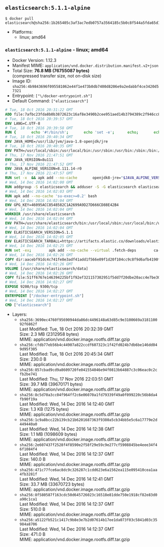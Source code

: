 ## `elasticsearch:5.1.1-alpine`

```console
$ docker pull elasticsearch@sha256:1b265405c3af3ac7edb0757a3564185c5b0c8f544a5fda65d105d8055e8ac417
```

-	Platforms:
	-	linux; amd64

### `elasticsearch:5.1.1-alpine` - linux; amd64

-	Docker Version: 1.12.3
-	Manifest MIME: `application/vnd.docker.distribution.manifest.v2+json`
-	Total Size: **76.8 MB (76755087 bytes)**  
	(compressed transfer size, not on-disk size)
-	Image ID: `sha256:4b9843696f095581062e44f1e473b0db7400d8206e9a2edabbf4ce3420d57321`
-	Entrypoint: `["\/docker-entrypoint.sh"]`
-	Default Command: `["elasticsearch"]`

```dockerfile
# Tue, 18 Oct 2016 20:31:22 GMT
ADD file:7afbc23fda8b0b3872623c16af8e3490b2cee951aed14b3794389c2f946cc8c7 in / 
# Tue, 18 Oct 2016 20:39:57 GMT
ENV LANG=C.UTF-8
# Tue, 18 Oct 2016 20:39:58 GMT
RUN { 		echo '#!/bin/sh'; 		echo 'set -e'; 		echo; 		echo 'dirname "$(dirname "$(readlink -f "$(which javac || which java)")")"'; 	} > /usr/local/bin/docker-java-home 	&& chmod +x /usr/local/bin/docker-java-home
# Tue, 18 Oct 2016 20:40:34 GMT
ENV JAVA_HOME=/usr/lib/jvm/java-1.8-openjdk/jre
# Tue, 18 Oct 2016 20:40:35 GMT
ENV PATH=/usr/local/sbin:/usr/local/bin:/usr/sbin:/usr/bin:/sbin:/bin:/usr/lib/jvm/java-1.8-openjdk/jre/bin:/usr/lib/jvm/java-1.8-openjdk/bin
# Thu, 17 Nov 2016 21:47:51 GMT
ENV JAVA_VERSION=8u111
# Thu, 17 Nov 2016 21:47:52 GMT
ENV JAVA_ALPINE_VERSION=8.111.14-r0
# Thu, 17 Nov 2016 21:47:57 GMT
RUN set -x 	&& apk add --no-cache 		openjdk8-jre="$JAVA_ALPINE_VERSION" 	&& [ "$JAVA_HOME" = "$(docker-java-home)" ]
# Wed, 14 Dec 2016 14:02:00 GMT
RUN addgroup -S elasticsearch && adduser -S -G elasticsearch elasticsearch
# Wed, 14 Dec 2016 14:02:03 GMT
RUN apk add --no-cache 'su-exec>=0.2' bash
# Wed, 14 Dec 2016 14:02:04 GMT
ENV GPG_KEY=46095ACC8548582C1A2699A9D27D666CD88E42B4
# Wed, 14 Dec 2016 14:02:04 GMT
WORKDIR /usr/share/elasticsearch
# Wed, 14 Dec 2016 14:02:04 GMT
ENV PATH=/usr/share/elasticsearch/bin:/usr/local/sbin:/usr/local/bin:/usr/sbin:/usr/bin:/sbin:/bin:/usr/lib/jvm/java-1.8-openjdk/jre/bin:/usr/lib/jvm/java-1.8-openjdk/bin
# Wed, 14 Dec 2016 14:02:04 GMT
ENV ELASTICSEARCH_VERSION=5.1.1
# Wed, 14 Dec 2016 14:02:05 GMT
ENV ELASTICSEARCH_TARBALL=https://artifacts.elastic.co/downloads/elasticsearch/elasticsearch-5.1.1.tar.gz ELASTICSEARCH_TARBALL_ASC=https://artifacts.elastic.co/downloads/elasticsearch/elasticsearch-5.1.1.tar.gz.asc ELASTICSEARCH_TARBALL_SHA1=7351cd29ac9c20592d94bde950f513b5c5bb44d3
# Wed, 14 Dec 2016 14:02:25 GMT
RUN set -ex; 		apk add --no-cache --virtual .fetch-deps 		ca-certificates 		gnupg 		openssl 		tar 	; 		wget -O elasticsearch.tar.gz "$ELASTICSEARCH_TARBALL"; 		if [ "$ELASTICSEARCH_TARBALL_SHA1" ]; then 		echo "$ELASTICSEARCH_TARBALL_SHA1 *elasticsearch.tar.gz" | sha1sum -c -; 	fi; 		if [ "$ELASTICSEARCH_TARBALL_ASC" ]; then 		wget -O elasticsearch.tar.gz.asc "$ELASTICSEARCH_TARBALL_ASC"; 		export GNUPGHOME="$(mktemp -d)"; 		gpg --keyserver ha.pool.sks-keyservers.net --recv-keys "$GPG_KEY"; 		gpg --batch --verify elasticsearch.tar.gz.asc elasticsearch.tar.gz; 		rm -r "$GNUPGHOME" elasticsearch.tar.gz.asc; 	fi; 		tar -xf elasticsearch.tar.gz --strip-components=1; 	rm elasticsearch.tar.gz; 		apk del .fetch-deps; 		mkdir -p ./plugins; 	for path in 		./data 		./logs 		./config 		./config/scripts 	; do 		mkdir -p "$path"; 		chown -R elasticsearch:elasticsearch "$path"; 	done; 		if [ "${ELASTICSEARCH_VERSION%%.*}" -gt 1 ]; then 		elasticsearch --version; 	else 		elasticsearch -v; 	fi
# Wed, 14 Dec 2016 14:02:26 GMT
COPY dir:aacebf91dc4c741fe8e3adf41add1f566e09f1d20f104cc9c8f9d6afb4190fe6 in ./config 
# Wed, 14 Dec 2016 14:02:26 GMT
VOLUME [/usr/share/elasticsearch/data]
# Wed, 14 Dec 2016 14:02:26 GMT
COPY file:51ff6767e146394225bf1f92ef321157302951f5dd7f20dbe20acc4e7be3043e in / 
# Wed, 14 Dec 2016 14:02:27 GMT
EXPOSE 9200/tcp 9300/tcp
# Wed, 14 Dec 2016 14:02:27 GMT
ENTRYPOINT ["/docker-entrypoint.sh"]
# Wed, 14 Dec 2016 14:02:27 GMT
CMD ["elasticsearch"]
```

-	Layers:
	-	`sha256:3690ec4760f95690944da86dc4496148a63d85c9e3100669a318110092f6862f`  
		Last Modified: Tue, 18 Oct 2016 20:32:39 GMT  
		Size: 2.3 MB (2312958 bytes)  
		MIME: application/vnd.docker.image.rootfs.diff.tar.gzip
	-	`sha256:cfdb77eb56b4c44907a822ccdf607323c1f42fd024b7db6be146dd049d95f305`  
		Last Modified: Tue, 18 Oct 2016 20:45:34 GMT  
		Size: 230.0 B  
		MIME: application/vnd.docker.image.rootfs.diff.tar.gzip
	-	`sha256:857cbad9cd9a8609720fe041554046e94f0813b64887c3c06eac0c2cfb2be741`  
		Last Modified: Thu, 17 Nov 2016 22:03:51 GMT  
		Size: 39.7 MB (39670171 bytes)  
		MIME: application/vnd.docker.image.rootfs.diff.tar.gzip
	-	`sha256:8c5d70a3cc04f964ff2c6e06070a1fd79339f49a0f099220c56b8da4fb90f19a`  
		Last Modified: Wed, 14 Dec 2016 14:12:40 GMT  
		Size: 1.3 KB (1275 bytes)  
		MIME: application/vnd.docker.image.rootfs.diff.tar.gzip
	-	`sha256:1c9a8bcc22b139cb21b6201687363f9380a5cb34bb5e5c6a17779e2d449440a0`  
		Last Modified: Wed, 14 Dec 2016 14:12:38 GMT  
		Size: 1.1 MB (1098609 bytes)  
		MIME: application/vnd.docker.image.rootfs.diff.tar.gzip
	-	`sha256:2e607437f2528f4f8590e2f58f29e59c9e277cf5908845be4eee34f46f1084f4`  
		Last Modified: Wed, 14 Dec 2016 14:12:37 GMT  
		Size: 140.0 B  
		MIME: application/vnd.docker.image.rootfs.diff.tar.gzip
	-	`sha256:471c77fce6ac8dc9c326287c1cdd623e6a1562ea115e095410cea1aa4fb3281f`  
		Last Modified: Wed, 14 Dec 2016 14:12:41 GMT  
		Size: 33.7 MB (33670723 bytes)  
		MIME: application/vnd.docker.image.rootfs.diff.tar.gzip
	-	`sha256:8f580587f163cdc50d645726023c16518e81dde750e1918cf82e83d0a90c1ca1`  
		Last Modified: Wed, 14 Dec 2016 14:12:37 GMT  
		Size: 510.0 B  
		MIME: application/vnd.docker.image.rootfs.diff.tar.gzip
	-	`sha256:a5122fb521c1417c9b8e3e7b2d07614b17ee1da073f03c5841d03c35984a8706`  
		Last Modified: Wed, 14 Dec 2016 14:12:37 GMT  
		Size: 471.0 B  
		MIME: application/vnd.docker.image.rootfs.diff.tar.gzip
